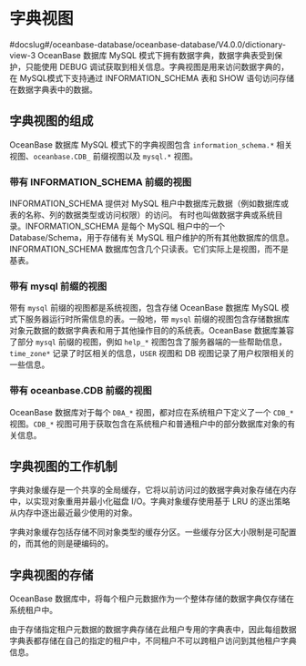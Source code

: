 字典视图 
=========================
#docslug#/oceanbase-database/oceanbase-database/V4.0.0/dictionary-view-3
OceanBase 数据库 MySQL 模式下拥有数据字典，数据字典表受到保护，只能使用 DEBUG 调试获取到相关信息。字典视图是用来访问数据字典的，在 MySQL模式下支持通过 INFORMATION_SCHEMA 表和 SHOW 语句访问存储在数据字典表中的数据。

字典视图的组成 
----------------------------

OceanBase 数据库 MySQL 模式下的字典视图包含 `information_schema.*` 相关视图、`oceanbase.CDB_` 前缀视图以及 `mysql.*` 视图。

### 带有 INFORMATION_SCHEMA 前缀的视图 

INFORMATION_SCHEMA 提供对 MySQL 租户中数据库元数据（例如数据库或表的名称、列的数据类型或访问权限）的访问。 有时也叫做数据字典或系统目录。INFORMATION_SCHEMA 是每个 MySQL 租户中的一个 Database/Schema，用于存储有关 MySQL 租户维护的所有其他数据库的信息。INFORMATION_SCHEMA 数据库包含几个只读表。它们实际上是视图，而不是基表。

### 带有 mysql 前缀的视图 

带有 `mysql` 前缀的视图都是系统视图，包含存储 OceanBase 数据库 MySQL 模式下服务器运行时所需信息的表。一般地，带 `mysql` 前缀的视图包含存储数据库对象元数据的数据字典表和用于其他操作目的的系统表。OceanBase 数据库兼容了部分 `mysql` 前缀的视图，例如 `help_*` 视图包含了服务器端的一些帮助信息，`time_zone*` 记录了时区相关的信息，`USER` 视图和 DB 视图记录了用户权限相关的一些信息。

### 带有 oceanbase.CDB 前缀的视图 

OceanBase 数据库对于每个 `DBA_*` 视图，都对应在系统租户下定义了一个 `CDB_*` 视图。`CDB_*` 视图可用于获取包含在系统租户和普通租户中的部分数据库对象的有关信息。

字典视图的工作机制 
------------------------------

字典对象缓存是一个共享的全局缓存，它将以前访问过的数据字典对象存储在内存中，以实现对象重用并最小化磁盘 I/O。字典对象缓存使用基于 LRU 的逐出策略从内存中逐出最近最少使用的对象。

字典对象缓存包括存储不同对象类型的缓存分区。一些缓存分区大小限制是可配置的，而其他的则是硬编码的。

字典视图的存储 
----------------------------

OceanBase 数据库中，将每个租户元数据作为一个整体存储的数据字典仅存储在系统租户中。

由于存储指定租户元数据的数据字典存储在此租户专用的字典表中，因此每组数据字典表都存储在自己的指定的租户中，不同租户不可以跨租户访问到其他租户字典信息。
